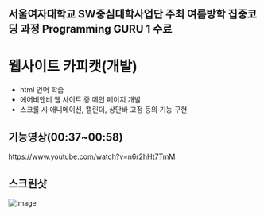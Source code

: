 ## 서울여자대학교 SW중심대학사업단 주최 여름방학 집중코딩 과정 Programming GURU 1 수료
# 웹사이트 카피캣(개발)
- html 언어 학습
- 에어비앤비 웹 사이트 중 메인 페이지 개발
- 스크롤 시 애니메이션, 캘린더, 상단바 고정 등의 기능 구현


## 기능영상(00:37~00:58)
https://www.youtube.com/watch?v=n6r2hHt7TmM


## 스크린샷
![image](https://github.com/ssh09015/guru1/assets/98066276/3ea962e3-f4dc-438c-b863-1c03b56c078b)
